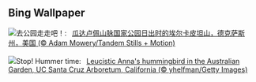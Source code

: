 ## Bing Wallpaper
![](https://www.bing.com/th?id=OHR.GuadalupeTexas_ZH-CN3911419948_UHD.jpg&w=1000)去公园走走吧！:&nbsp;&ensp;[瓜达卢佩山脉国家公园日出时的埃尔卡皮坦山，德克萨斯州，美国 (© Adam Mowery/Tandem Stills + Motion)](https://www.bing.com/th?id=OHR.GuadalupeTexas_ZH-CN3911419948_UHD.jpg)
<br><br/>
![](https://www.bing.com/th?id=OHR.LeucisticHummingbird_EN-US5796079642_UHD.jpg&w=1000)Stop! Hummer time:&nbsp;&ensp;[Leucistic Anna's hummingbird in the Australian Garden, UC Santa Cruz Arboretum, California (© yhelfman/Getty Images)](https://www.bing.com/th?id=OHR.LeucisticHummingbird_EN-US5796079642_UHD.jpg)
<br><br/>
